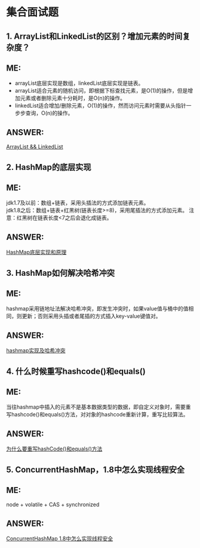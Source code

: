 # 集合面试题  
## 1. ArrayList和LinkedList的区别？增加元素的时间复杂度？  

ME:  
---  
+ arrayList底层实现是数组，linkedList底层实现是链表。  
+ arrayList适合元素的随机访问，即根据下标查找元素，是O(1)的操作，但是增加元素或者删除元素十分耗时，是O(n)的操作。  
+ linkedList适合增加/删除元素，O(1)的操作，然而访问元素时需要从头指针一步步查询，O(n)的操作。  

ANSWER:  
---  
[ArrayList && LinkedList](https://www.cnblogs.com/zjss/p/5232048.html)  

## 2. HashMap的底层实现  

ME:  
---  
jdk1.7及以前：数组+链表，采用头插法的方式添加链表元素。  
jdk1.8之后：数组+链表+红黑树(链表长度>=8)，采用尾插法的方式添加元素。  注意：红黑树在链表长度<7之后会退化成链表。  

ANSWER:  
---  
[HashMap底层实现和原理](https://blog.csdn.net/qq_41345773/article/details/92066554)  

## 3. HashMap如何解决哈希冲突

ME:  
---  
hashmap采用链地址法解决哈希冲突，即发生冲突时，如果value值与桶中的值相同，则更新；否则采用头插或者尾插的方式插入key-value键值对。  

ANSWER:  
---  
[hashmap实现及哈希冲突](https://www.cnblogs.com/marcocao/p/9884243.html)  

## 4. 什么时候重写hashcode()和equals()  

ME:  
---  
当往hashmap中插入的元素不是基本数据类型的数据，即自定义对象时，需要重写hashcode()和equals()方法，对对象的hashcode重新计算，重写比较算法。  

ANSWER:  
---  
[为什么要重写hashCode()和equals()方法](https://www.cnblogs.com/xinghaonan/p/11933378.html)  

## 5. ConcurrentHashMap，1.8中怎么实现线程安全  

ME:  
---  
node + volatile + CAS + synchronized  

ANSWER:  
---  
[ConcurrentHashMap 1.8中怎么实现线程安全](https://www.cnblogs.com/junjiang3/p/8686290.html)  

